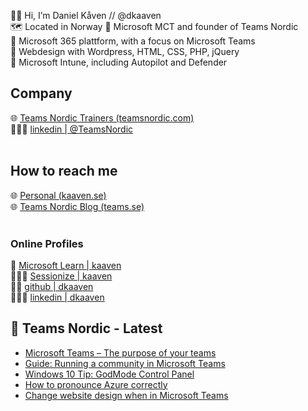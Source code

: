 🧔🏼 Hi, I’m Daniel Kåven // @dkaaven <br>
🗺️ Located in Norway
🌱 Microsoft MCT and founder of Teams Nordic<br>
🥇 Microsoft 365 plattform, with a focus on Microsoft Teams<br>
🥈 Webdesign with Wordpress, HTML, CSS, PHP, jQuery <br>
🥉 Microsoft Intune, including Autopilot and Defender <br>

## Company
🌐 [Teams Nordic Trainers (teamsnordic.com)](https://teamsnordic.com) <br>
👨🏼‍💼 [linkedin | @TeamsNordic](https://linkedin.com/company/teamsnordic) <br>
<br>
## How to reach me
🌐 [Personal (kaaven.se)](https://kaaven.se) <br>
🌐 [Teams Nordic Blog (teams.se)](https://teams.se) <br>
<br>
### Online Profiles
📖 [Microsoft Learn | kaaven](https://docs.microsoft.com/nb-no/users/kaaven/) <br>
🧑🏼‍🏫 [Sessionize | kaaven](https://sessionize.com/kaaven) <br>
👨‍💻 [github | dkaaven](https://github.com/dkaaven) <br>
👨🏼‍💼 [linkedin | dkaaven](https://linkedin.com/in/dkaaven) <br>


## 📰 Teams Nordic - Latest
<!-- BLOG-POST-LIST:START -->
- [Microsoft Teams – The purpose of your teams](https://teams.se/microsoft-teams-the-purpose-of-your-teams/)
- [Guide: Running a community in Microsoft Teams](https://teams.se/guide-running-a-community-in-microsoft-teams/)
- [Windows 10 Tip: GodMode Control Panel](https://teams.se/windows-10-tip-godmode-control-panel/)
- [How to pronounce Azure correctly](https://teams.se/how-to-pronounce-azure-correctly/)
- [Change website design when in Microsoft Teams](https://teams.se/change-website-design-when-in-microsoft-teams/)
<!-- BLOG-POST-LIST:END -->



